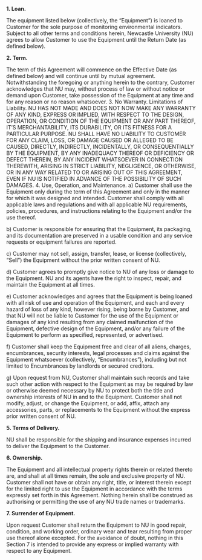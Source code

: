 **1. Loan.**

The equipment listed below (collectively, the “Equipment”) is loaned to Customer for the sole purpose of monitoring environmental indicators. Subject to all other terms and conditions herein, Newcastle University (NU) agrees to allow Customer to use the Equipment until the Return Date (as defined below).

**2. Term.**

The term of this Agreement will commence on the Effective Date (as defined below) and will continue until by mutual agreement. Notwithstanding the foregoing or anything herein to the contrary, Customer acknowledges that NU may, without process of law or without notice or demand upon Customer, take possession of the Equipment at any time and for any reason or no reason whatsoever. 3. No Warranty.
Limitations of Liability. NU HAS NOT MADE AND DOES NOT NOW MAKE ANY WARRANTY OF ANY KIND, EXPRESS OR IMPLIED, WITH RESPECT TO THE DESIGN, OPERATION, OR CONDITION OF THE EQUIPMENT OR ANY PART THEREOF, IT’S MERCHANTABILITY, ITS DURABILITY, OR ITS FITNESS FOR A PARTICULAR PURPOSE. NU SHALL HAVE NO LIABILITY TO CUSTOMER FOR ANY CLAIM, LOSS, OR DAMAGE CAUSED OR ALLEGED TO BE CAUSED, DIRECTLY, INDIRECTLY, INCIDENTALLY, OR CONSEQUENTIALLY BY THE EQUIPMENT, BY ANY INADEQUACY THEREOF OR DEFICIENCY OR DEFECT THEREIN, BY ANY INCIDENT WHATSOEVER IN CONNECTION THEREWITH, ARISING IN STRICT LIABILITY, NEGLIGENCE, OR OTHERWISE, OR IN ANY WAY RELATED TO OR ARISING OUT OF THIS AGREEMENT, EVEN IF NU IS NOTIFIED IN ADVANCE OF THE POSSIBILITY OF SUCH DAMAGES. 4. Use, Operation, and Maintenance.
a) Customer shall use the Equipment only during the term of this Agreement and only in the manner for which it was designed and intended. Customer shall comply with all applicable laws and regulations and with all applicable NU requirements, policies, procedures, and instructions relating to the Equipment and/or the use thereof.

b) Customer is responsible for ensuring that the Equipment, its packaging, and its documentation are preserved in a usable condition and any service requests or equipment failures are reported.

c) Customer may not sell, assign, transfer, lease, or license (collectively, “Sell”) the Equipment without the prior written consent of NU.

d) Customer agrees to promptly give notice to NU of any loss or damage to the Equipment. NU and its agents have the right to inspect, repair, and maintain the Equipment at all times.

e) Customer acknowledges and agrees that the Equipment is being loaned with all risk of use and operation of the Equipment, and each and every hazard of loss of any kind, however rising, being borne by Customer, and that NU will not be liable to Customer for the use of the Equipment or damages of any kind resulting from any claimed malfunction of the Equipment, defective design of the Equipment, and/or any failure of the Equipment to perform as specified, represented, or advertised.

f) Customer shall keep the Equipment free and clear of all aliens, charges, encumbrances, security interests, legal processes and claims against the Equipment whatsoever (collectively, “Encumbrances”), including but not limited to Encumbrances by landlords or secured creditors.

g) Upon request from NU, Customer shall maintain such records and take such other action with respect to the Equipment as may be required by law or otherwise deemed necessary by NU to protect both the title and ownership interests of NU in and to the Equipment. Customer shall not modify, adjust, or change the Equipment, or add, affix, attach any accessories, parts, or replacements to the Equipment without the express prior written consent of NU.

**5. Terms of Delivery.**

NU shall be responsible for the shipping and insurance expenses incurred to deliver the Equipment to the Customer.

**6. Ownership.**

The Equipment and all intellectual property rights therein or related thereto are, and shall at all times remain, the sole and exclusive property of NU. Customer shall not have or obtain any right, title, or interest therein except for the limited right to use the Equipment in accordance with the terms expressly set forth in this Agreement. Nothing herein shall be construed as authorising or permitting the use of any NU trade names or trademarks.

**7. Surrender of Equipment.**

Upon request Customer shall return the Equipment to NU in good repair, condition, and working order, ordinary wear and tear resulting from proper use thereof alone excepted. For the avoidance of doubt, nothing in this Section 7 is intended to provide any express or implied warranty with respect to any Equipment.
